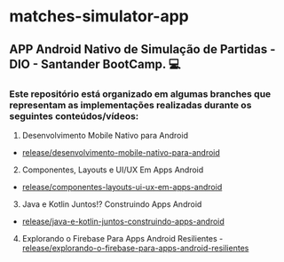 # matches-simulator-app

## APP Android Nativo de Simulação de Partidas - DIO - Santander BootCamp. :computer:

### Este repositório está organizado em algumas branches que representam as implementações  realizadas durante os seguintes conteúdos/vídeos:

1. Desenvolvimento Mobile Nativo para Android
  - [release/desenvolvimento-mobile-nativo-para-android](https://github.com/Luanftg/matches-simulator-app/tree/release-desenvolvimento-mobile-nativo-para-android)
2. Componentes, Layouts e UI/UX Em Apps Android
  - [release/componentes-layouts-ui-ux-em-apps-android](https://github.com/Luanftg/matches-simulator-app/tree/release-desenvolvimento-mobile-nativo-para-android)
3. Java e Kotlin Juntos!? Construindo Apps Android
  - [release/java-e-kotlin-juntos-construindo-apps-android](https://github.com/Luanftg/matches-simulator-app/tree/release/java-e-kotlin-juntos-construindo-apps-android)
4. Explorando o Firebase Para Apps Android Resilientes
-[release/explorando-o-firebase-para-apps-android-resilientes](https://github.com/Luanftg/matches-simulator-app/tree/release/explorando-o-firebase-para-apps-android-resilientes)

